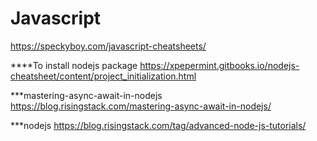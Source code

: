 # Javascript
https://speckyboy.com/javascript-cheatsheets/

****To install nodejs package
https://xpepermint.gitbooks.io/nodejs-cheatsheet/content/project_initialization.html

***mastering-async-await-in-nodejs
https://blog.risingstack.com/mastering-async-await-in-nodejs/

***nodejs
https://blog.risingstack.com/tag/advanced-node-js-tutorials/
